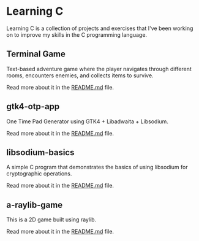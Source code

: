 # Learning C

Learning C is a collection of projects and exercises that I've been working on to improve my skills in the C programming language.

## Terminal Game

Text-based adventure game where the player navigates through different rooms, encounters enemies, and collects items to survive.

Read more about it in the [README.md](terminal-game/README.md) file.

## gtk4-otp-app

One Time Pad Generator using GTK4 + Libadwaita + Libsodium.

Read more about it in the [README.md](gtk4-otp-app/README.md) file.

## libsodium-basics

A simple C program that demonstrates the basics of using libsodium for cryptographic operations.

Read more about it in the [README.md](libsodium-basics/README.md) file.

## a-raylib-game

This is a 2D game built using raylib.

Read more about it in the [README.md](a-raylib-game/README.md) file.